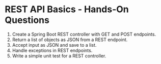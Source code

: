 # REST API Basics - Hands-On Questions

1. Create a Spring Boot REST controller with GET and POST endpoints.
2. Return a list of objects as JSON from a REST endpoint.
3. Accept input as JSON and save to a list.
4. Handle exceptions in REST endpoints.
5. Write a simple unit test for a REST controller.
